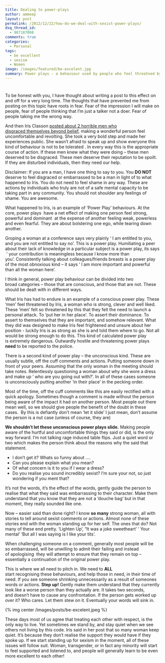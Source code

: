 ```yaml
---
title: Dealing to power-plays
author: ammeep
layout: post
permalink: /2012/12/22/how-do-we-deal-with-sexist-power-plays/
dsq_thread_id:
  - 987187008
comments: true
categories:
  - Personal
tags:
  - be excellent
  - sexism
  - Women
image: /images/featured/be-excelent.jpg
summary: Power plays - a behaviour used by people who feel threatned by someone, to re assert their own status, to reverse the perception of power. Nasty and down right mean. How can we deal with this?
---
```

# 

To be honest with you, I have thought about writing a post to this effect on and off for a very long time. The thoughts that have prevented me from posting on this topic have roots in fear. Fear of the impression I will make on people, fear of people thinking that I’m just a talker not a doer. Fear of people taking me the wrong way.

And then Iris Classon [posted about 2 horrible men who disgraced][1][ themselves beyond belief][1], making a wonderful person feel uncomfortable and revolting. She took a very bold step and made her experiences public. She wasn’t afraid to speak up and show everyone this kind of behaviour is not to be tolerated . In every way this is the appropriate course of action. If these men knew what they were doing – these men deserved to be disgraced. These men deserve their reputation to be spoilt. If they are disturbed individuals, then they need our help.

 [1]: http://www.irisclasson.com/2012/12/19/stupid-question-107-shhh-harassment-not-a-problem-strong-content-warning/

Disclaimer: If you are a man, I have one thing to say to you. You **DO NOT** deserve to feel disgraced or embarrassed to be a man in light of to what happened to Iris. You do not need to feel shame in any way. These are actions by individuals who truly are not of a safe mental capacity to be taking part in any community. You should not shoulder any feelings of shame. You are awesome.

What happened to Iris, is an example of ‘Power Play’ behaviours. At the core, power plays  have a net effect of making one person feel strong, powerful and dominant  at the expense of another feeling weak, powerless and even fearful. They are about bolstering one ego, while tearing down another.

Groping a woman at a conference says very plainly ‘ I am entitled to you, and you are not entitled to say no’. This is a power play. Humiliating a peer about their lack of knowledge in a particular subject is a power play, its says  ’ your contribution is meaningless because I know more than you’. Consistently talking about colleagues/friends breasts is a power play of the most obnoxious kind – it says ‘ I am more important and powerful than all the woman here’.

I think in general, power play behaviour can be divided into two broad categories – those that are conscious, and those that are not. These should be dealt with in different ways.

What Iris has had to endure is an example of a conscious power play. These ‘men’ feel threatened by Iris, a woman who is strong, clever and well liked. These ‘men’ felt so threatened by this that they felt the need to launch a personal attack. To ‘put her in her place’. To assert their dominance. To assert to themselves that they are important, and somehow relevant. What they did was designed to make Iris feel frightened and unsure about her position - luckily Iris is as strong as she is and told them where to go. Not all would be strong enough to do this. This kind of calculated power play is extremely dangerous. Outwardly hostile and threatening power plays **need** to be reported to the police.

There is a second kind of power play – the unconscious kind. These are usually subtle, off the cuff comments and actions. Putting someone down in front of your peers. Assuming that the only woman in the meeting should take notes. Relentlessly questioning a woman about why she wore a dress and make up ‘ who are you going out with?’. In all of these cases someone is unconsciously putting another ‘in their place’ in the pecking order.

Most of the time, off the cuff comments like this are easily rectified with a quick apology. Sometimes though a comment is made without the person being aware of the impact it had on another person. Most people out there mean well, so we should give people the benefit of the doubt in these cases.  By this is defiantly don’t mean ‘let it slide’ I just mean, don’t assume the person is a nut case (unless of course, they are)

**We shouldn’t let these unconscious power plays slide.** Making people aware of the hurtful and uncomfortable things they said or did, is the only way forward. I’m not talking rage induced table flips. Just a quiet word or two which makes the person think about the reasons why the said that statement.

*   I don’t get it? Whats so funny about ….
*   Can you please explain what you mean?
*   Of what concern is it to you if I wear a dress?
*   Do you realise you sound incredibly sexist? I’m sure your not, so just wondering if you ment that?

It’s not the words, it’s the effect of the words, gently guide the person to realise that what they said was embarrassing to their character. Make them understand that you know that they are not a ‘douche bag’ but in that moment, they really sounded like one.

Now – easier said than done right? I know **so many** strong woman, all with stories to tell around sexist comments or actions. Almost none of these stories end with the woman standing up for her self. The ones that do? Not many of these end pretty. ‘Lighten Up’, “It was a joke sweetheart’ ‘ Your mental’ ‘But all I was saying is I like your tits’.

When challenging someone on a comment, generally most people will be so embarrassed, will be unwilling to admit their failing and instead of apologising  they will attempt to ensure that they remain on top – essentially a continuation of the original power play.

This is where we all need to pitch in. We need to **ALL** start recognising these behaviours, and help those in need, in their time of need. If you see someone shrinking unnecessarily as a result of someones words or actions. **Step up!** Gently make them understand that they currently look like a worse person than they actually are. It takes two seconds, and doesn’t have to cause any confrontation. If the person gets worked up over it? Who cares. Let them stew on it. Eventually your words will sink in.

{% img center /images/posts/be-excelent.jpeg %}

These days most of us agree that treating each other with respect, is the only way to live. Yet sometimes we stand by, and stay quiet when we see others not living by this code. Iris said in her post that so many woman keep quiet. It’s because they don’t realise the support they would have if they spoke up. If we start standing up for sexism in the moment, all of these issues will follow suit. Woman, transgender, or in fact any minority will start to feel supported and listened to, and people will generally learn to be even more excellent to each other!